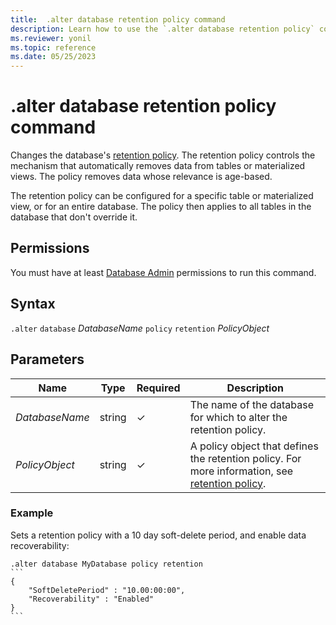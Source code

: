 ```yaml
---
title:  .alter database retention policy command
description: Learn how to use the `.alter database retention policy` command to change the database's retention policy. 
ms.reviewer: yonil
ms.topic: reference
ms.date: 05/25/2023
---
```

# .alter database retention policy command

Changes the database's [retention policy](retentionpolicy.md). The retention policy controls the mechanism that automatically removes data from tables or materialized views. The policy removes data whose relevance is age-based.

The retention policy can be configured for a specific table or materialized view, or for an entire database. The policy then applies to all tables in the database that don't override it.

## Permissions

You must have at least [Database Admin](access-control/role-based-access-control.md) permissions to run this command.

## Syntax

`.alter` `database` *DatabaseName* `policy` `retention` *PolicyObject*

## Parameters

|Name|Type|Required|Description|
|--|--|--|--|
|*DatabaseName*|string|&check;|The name of the database for which to alter the retention policy.|
|*PolicyObject*|string|&check;|A policy object that defines the retention policy. For more information, see [retention policy](retentionpolicy.md).|

### Example

Sets a retention policy with a 10 day soft-delete period, and enable data recoverability:

````kusto
.alter database MyDatabase policy retention
```
{
    "SoftDeletePeriod" : "10.00:00:00",
    "Recoverability" : "Enabled"
}
```
````

